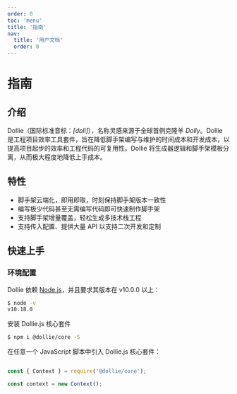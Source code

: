 ```yaml
---
order: 0
toc: 'menu'
title: '指南'
nav:
  title: '用户文档'
  order: 0
---
```


# 指南

## 介绍

Dollie（国际标准音标：*[dɒli]*），名称灵感来源于全球首例克隆羊 *Dolly*。Dollie 是工程项目效率工具套件，旨在降低脚手架编写与维护的时间成本和开发成本，以提高项目起步的效率和工程代码的可复用性。Dollie 将生成器逻辑和脚手架模板分离，从而极大程度地降低上手成本。

## 特性

- 脚手架云端化，即用即取，时刻保持脚手架版本一致性
- 编写极少代码甚至无需编写代码即可快速制作脚手架
- 支持脚手架增量覆盖，轻松生成多技术栈工程
- 支持传入配置、提供大量 API 以支持二次开发和定制

## 快速上手

### 环境配置

Dollie 依赖 [Node.js](https://nodejs.org/en/download/)，并且要求其版本在 v10.0.0 以上：

```bash
$ node -v
v10.18.0
```

安装 Dollie.js 核心套件

```bash
$ npm i @dollie/core -S
```

在任意一个 JavaScript 脚本中引入 Dollie.js 核心套件：

```javascript

const { Context } = require('@dollie/core');

const context = new Context();
```
